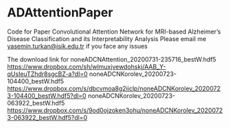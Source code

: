 # ADAttentionPaper
Code for Paper 
Convolutional Attention Network for MRI-based
Alzheimer’s Disease Classification and its
Interpretability Analysis
Please email me yasemin.turkan@isik.edu.tr if you face any issues


The download link for
noneADCNAttention_20200731-235716_bestW.hdf5
https://www.dropbox.com/sh/wlmuxjvewdohskj/AAB_Y-qUsIeuTZhdr8sgcBZ-a?dl=0
noneADCNKorolev_20200723-104400_bestW.hdf5
https://www.dropbox.com/s/dbcvmoa8g2iiclp/noneADCNKorolev_20200723-104400_bestW.hdf5?dl=0
noneADCNKorolev_20200723-063922_bestW.hdf5
https://www.dropbox.com/s/9od0ojzoken3ohu/noneADCNKorolev_20200723-063922_bestW.hdf5?dl=0
